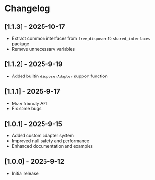 # Changelog

## [1.1.3] - 2025-10-17

- Extract common interfaces from `free_disposer` to `shared_interfaces` package
- Remove unnecessary variables

## [1.1.2] - 2025-9-19

- Added builtin `disposerAdapter` support function

## [1.1.1] - 2025-9-17

- More friendly API
- Fix some bugs

## [1.0.1] - 2025-9-15

- Added custom adapter system
- Improved null safety and performance
- Enhanced documentation and examples

## [1.0.0] - 2025-9-12

- Initial release
